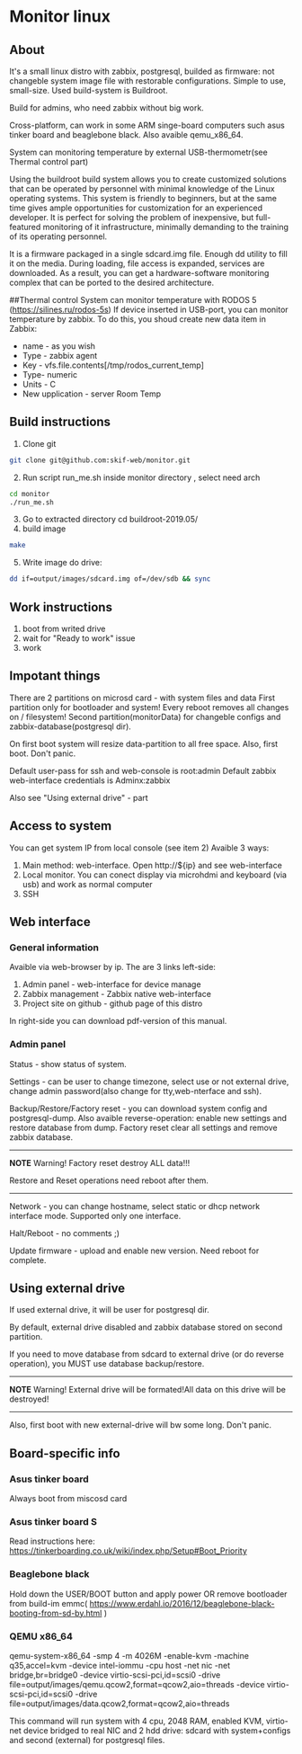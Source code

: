 # Monitor linux

## About

It's a small linux distro with zabbix, postgresql, builded as firmware: not changeble system image file with restorable configurations. Simple to use, small-size.
Used build-system is Buildroot.

Build for admins, who need zabbix without big work.

Cross-platform, can work in some ARM singe-board computers such asus tinker board and beaglebone black. Also avaible qemu_x86_64.

System can monitoring temperature by external USB-thermometr(see Thermal control part)

Using the buildroot build system allows you to create customized solutions that can be operated by personnel with minimal knowledge of the Linux operating systems. This system is friendly to beginners, but at the same time gives ample opportunities for customization for an experienced developer. It is perfect for solving the problem of inexpensive, but full-featured monitoring of it infrastructure, minimally demanding to the training of its operating personnel.

It is a firmware packaged in a single sdcard.img file. Enough dd utility to fill it on the media.
During loading, file access is expanded, services are downloaded. As a result, you can get a hardware-software monitoring complex that can be ported to the desired architecture.

##Thermal control
System can monitor temperature with RODOS 5 (https://silines.ru/rodos-5s)
If device inserted in USB-port, you can monitor temperature by zabbix. To do this, you shoud create new data item in Zabbix:

- name - as you wish
- Type - zabbix  agent
- Key - vfs.file.contents[/tmp/rodos_current_temp]
- Type- numeric
- Units - C
- New upplication - server Room Temp

## Build instructions
1. Clone git
```bash
git clone git@github.com:skif-web/monitor.git
```
2. Run script run_me.sh inside monitor directory , select need arch
```bash
cd monitor
./run_me.sh
```
3. Go to extracted directory
cd buildroot-2019.05/
4. build image
```bash
make 
```
5. Write image do drive:
```bash
dd if=output/images/sdcard.img of=/dev/sdb && sync
```
## Work instructions

1. boot from writed drive
2. wait for "Ready to work" issue
3. work

## Impotant things
There are 2 partitions on microsd card - with system files and data 
First partition only for bootloader and system!
Every reboot removes all changes on / filesystem!
Second partition(monitorData) for changeble configs and zabbix-database(postgresql dir).

On first boot system will resize data-partition to all free space.
Also, first boot. Don't panic.

Default user-pass for ssh and web-console is root:admin
Default zabbix web-interface credentials is Adminx:zabbix

Also see "Using external drive" - part

## Access to system
You can get system IP from local console (see item 2)
Avaible 3 ways:

1. Main method: web-interface. Open http://${ip} and see web-interface
2. Local monitor. You can conect display via microhdmi and keyboard (via usb) and work as normal computer
3. SSH

## Web interface
### General information
Avaible via web-browser by ip.
The are 3 links left-side:

1. Admin panel - web-interface for device manage
2. Zabbix management - Zabbix native web-interface
3. Project site on github - github page of this distro

In right-side you can download pdf-version of this manual.

### Admin panel

Status - show status of system.

Settings - can be user to change timezone, select use or not external  drive, change admin password(also change for tty,web-nterface and ssh).

Backup/Restore/Factory reset - you can download system config and postgresql-dump. Also avaible reverse-operation: enable new settings and restore database from dump. Factory reset clear all settings and remove zabbix database.

---

**NOTE**
Warning! Factory reset destroy ALL data!!!

Restore and Reset operations need reboot after them.

---

Network - you can change hostname, select static or dhcp network interface mode. Supported only one interface.

Halt/Reboot - no comments ;)

Update firmware - upload and enable new version. Need reboot for complete.


## Using external drive
If  used external drive, it will be user for postgresql dir.

By default, external drive disabled and zabbix database stored on second partition.

If you need to move database from sdcard to external drive (or do reverse operation), you MUST use database backup/restore.

---

**NOTE**
Warning! External drive will be formated!All data on this drive will be destroyed!

---
Also, first boot with new external-drive will bw some long. Don't panic.



## Board-specific info

### Asus tinker board
Always boot from miscosd card

### Asus tinker board S
Read instructions here: https://tinkerboarding.co.uk/wiki/index.php/Setup#Boot_Priority

### Beaglebone black
Hold down the USER/BOOT button and apply power 
OR 
remove bootloader from build-im emmc( https://www.erdahl.io/2016/12/beaglebone-black-booting-from-sd-by.html )

### QEMU x86_64

qemu-system-x86_64 -smp 4 -m 4026M -enable-kvm -machine q35,accel=kvm -device intel-iommu -cpu host -net nic -net bridge,br=bridge0 -device virtio-scsi-pci,id=scsi0 -drive file=output/images/qemu.qcow2,format=qcow2,aio=threads -device virtio-scsi-pci,id=scsi0 -drive file=output/images/data.qcow2,format=qcow2,aio=threads

This command will run system with 4 cpu, 2048 RAM, enabled KVM, virtio-net device bridged to real NIC and 2 hdd drive: sdcard with system+configs and second (external) for postgresql files.